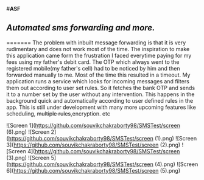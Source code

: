 #**ASF**

## *Automated sms forwarding and more.*

=======
The problem with inbuilt message forwarding is that it is very rudimentary and does not work most of the time. The inspiration to make this application came form the frustration I faced everytime paying for my fees using my father's debit card. The OTP which always went to the registered mobile(my father's cell) had to be noticed by him and then forwarded manually to me. Most of the time this resulted in a timeout. My application runs a service which looks for incoming messages and filters them out according to user set rules. So it fetches the bank OTP and sends it to a number set by the user without any intervention. This happens in the background quick and automatically according to user defined rules in the app. This is still under development with many more upcoming features like scheduling, ~~multiple rules~~,encryption. etc

![Screen 1](https://github.com/souvikchakraborty98/SMSTest/screen (6).png)   ![Screen 2](https://github.com/souvikchakraborty98/SMSTest/screen (1).png)   ![Screen 3](https://github.com/souvikchakraborty98/SMSTest/screen (2).png)   ![Screen 4](https://github.com/souvikchakraborty98/SMSTest/screen (3).png)   ![Screen 5](https://github.com/souvikchakraborty98/SMSTest/screen (4).png)   ![Screen 6](https://github.com/souvikchakraborty98/SMSTest/screen (5).png)